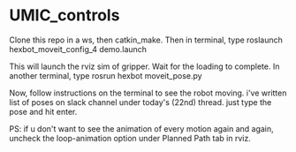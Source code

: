 # UMIC_controls

Clone this repo in a ws, then catkin_make. Then in terminal, type
roslaunch hexbot_moveit_config_4 demo.launch

This will launch the rviz  sim of gripper. Wait for the loading to complete. In another terminal, type 
rosrun hexbot moveit_pose.py

Now, follow instructions on the terminal to see the robot moving. i've written list of poses on slack channel under today's (22nd) thread. just type the pose and hit enter. 

PS: if u don't want to see the animation of every motion again and again, uncheck the loop-animation option under Planned Path tab in rviz.

